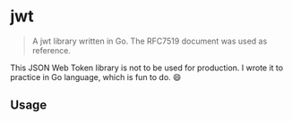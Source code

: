 # jwt

> A jwt library written in Go. The RFC7519 document was used as reference.

This JSON Web Token library is not to be used for production. I wrote it to practice in Go language, which is fun to do. :smile:

## Usage
